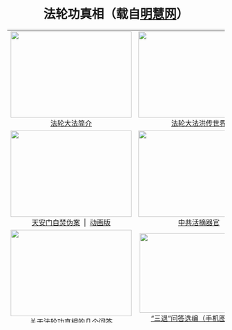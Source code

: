 <div align="center">

# 法轮功真相（载自<a href="links.htm">明慧网</a>）

<table border="0" width="700" id="table1" height="678">
		<tr align=center>
			<td height="220"><a href="fldfjj.html">
			<img border="0" src="./https://cloud.githubusercontent.com/assets/26177494/25068800/b4437596-223c-11e7-9aac-a40362e442c0.jpg.jpg" width="280" height="200"></a><br>
			<a href="fldfjj.html">法轮大法简介</a></td>
			<td height="220"><a href="fldfhcsj.html">
			<img border="0" src="https://cloud.githubusercontent.com/assets/26177494/25068799/b442874e-223c-11e7-9e2c-4db4bbac87ed.jpg.jpg" width="280" height="200"></a><br>
			<a href="fldfhcsj.html">法轮大法洪传世界</a></td>
		</tr>
		<tr align=center>
			<td>
			<a href="zfzx.htm">
			<img border="0" src="https://cloud.githubusercontent.com/assets/26177494/25068804/b44c3e38-223c-11e7-8b85-b3c54b6cf88b.jpg.jpg" width="280" height="200"><br>
			天安门自焚伪案</a> <span lang="en-us">&nbsp;</span>|<span lang="en-us"> </span>&nbsp;<a href="zfpjdh-1.htm">动画版</a></td>
			<td><a href="huozhaizhenxiang.htm">
			<img border="0" src="https://cloud.githubusercontent.com/assets/26177494/25068780/b42cddd6-223c-11e7-886f-bdef820abb9b.png.png" width="280" height="200"><br>
			中共活摘器官</a></td>
		</tr>
		<tr align=center>
			<td><a href="qna.htm">
			<img border="0" src="https://cloud.githubusercontent.com/assets/26177494/25068798/b4424a72-223c-11e7-8e7d-76de100c6cfd.jpg.jpg" width="280" height="200"><br>
			关于法轮功真相的几个问答</a></td>
			<td>
			<a href="https://cloud.githubusercontent.com/assets/26177494/25068802/b4451ed2-223c-11e7-91a7-19e9062db778.jpg-content.jpg">
			<img border="0" src="https://cloud.githubusercontent.com/assets/26177494/25068802/b4451ed2-223c-11e7-91a7-19e9062db778.jpg.jpg" width="275" height="184"></a><br>
			<a href="images/三退问答-内容.jpg">
			“三退”问答选编（手机图片版）</a></td>
		</tr>
	</table>
</div>
